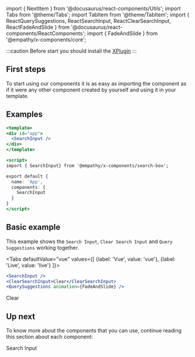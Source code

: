 import { NextItem } from '@docusaurus/react-components/Utils';
import Tabs from '@theme/Tabs';
import TabItem from '@theme/TabItem';
import { ReactQuerySuggestions, ReactSearchInput, ReactClearSearchInput, ReactFadeAndSlide } from '@docusaurus/react-components/ReactComponents';
import { FadeAndSlide } from '@empathy/x-components/core';

:::caution
Before start you should install the [XPlugin](./install-xplugin)
:::

## First steps

To start using our components it is as easy as importing the component as if it were any other component created by yourself and
using it in your template.

## Examples

  ```jsx
<template>
  <div id="app">
    <SearchInput />
  </div>
</template>

<script>
  import { SearchInput} from '@empathy/x-components/search-box';

  export default {
    name: 'App',
    components: {
      SearchInput
    }
  }
  </script>
  ```

## Basic example

This example shows the `Search Input`, `Clear Search Input` and `Query Suggestions` working together.

<Tabs
  defaultValue="vue"
  values={[
   {label: 'Vue', value: 'vue'},
   {label: 'Live', value: 'live'}
   ]}>
   <TabItem value="vue">

```jsx
<SearchInput />
<ClearSearchInput>Clear</ClearSearchInput>
<QuerySuggestions animation={FadeAndSlide} />
```

   </TabItem>
  <TabItem value="live">
    <div class='x-playground'>
        <ReactSearchInput />
        <ReactClearSearchInput>Clear</ReactClearSearchInput>
        <ReactQuerySuggestions animation={FadeAndSlide} />
   </div>
  </TabItem>
</Tabs>


 ## Up next

To know more about the components that you can use, continue reading this section about each component:

<NextItem color="#e77962" font='white' next="../getting-started/components/search-input">Search Input</NextItem>

